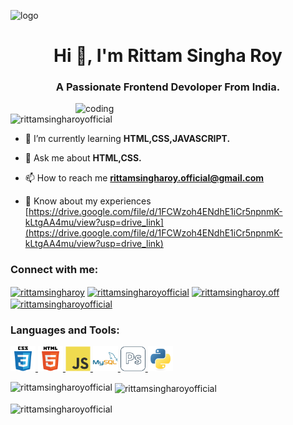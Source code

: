 ![logo](
)
<h1 align="center">Hi 👋, I'm Rittam Singha Roy</h1>
<h3 align="center">A Passionate Frontend Devoloper From India.</h3>
<image align="right" alt="coding" width="400"src="https://miro.medium.com/max/1360/0*7Q3yvSIv_t0ioJ-Z.gif">
<p align="left"> <img src="https://komarev.com/ghpvc/?username=rittamsingharoyofficial&label=Profile%20views&color=0e75b6&style=flat" alt="rittamsingharoyofficial" /> </p>

- 🌱 I’m currently learning **HTML,CSS,JAVASCRIPT.**

- 💬 Ask me about **HTML,CSS.**

- 📫 How to reach me **rittamsingharoy.official@gmail.com**

- 📄 Know about my experiences [https://drive.google.com/file/d/1FCWzoh4ENdhE1iCr5npnmK-kLtgAA4mu/view?usp=drive_link](https://drive.google.com/file/d/1FCWzoh4ENdhE1iCr5npnmK-kLtgAA4mu/view?usp=drive_link)

<h3 align="left">Connect with me:</h3>
<p align="left">
<a href="https://twitter.com/rittamsingharoy" target="blank"><img align="center" src="https://raw.githubusercontent.com/rahuldkjain/github-profile-readme-generator/master/src/images/icons/Social/twitter.svg" alt="rittamsingharoy" height="30" width="40" /></a>
<a href="https://linkedin.com/in/rittamsingharoyofficial" target="blank"><img align="center" src="https://raw.githubusercontent.com/rahuldkjain/github-profile-readme-generator/master/src/images/icons/Social/linked-in-alt.svg" alt="rittamsingharoyofficial" height="30" width="40" /></a>
<a href="https://fb.com/rittamsingharoy.off" target="blank"><img align="center" src="https://raw.githubusercontent.com/rahuldkjain/github-profile-readme-generator/master/src/images/icons/Social/facebook.svg" alt="rittamsingharoy.off" height="30" width="40" /></a>
<a href="https://instagram.com/rittamsingharoyofficial" target="blank"><img align="center" src="https://raw.githubusercontent.com/rahuldkjain/github-profile-readme-generator/master/src/images/icons/Social/instagram.svg" alt="rittamsingharoyofficial" height="30" width="40" /></a>
</p>

<h3 align="left">Languages and Tools:</h3>
<p align="left"> <a href="https://www.w3schools.com/css/" target="_blank" rel="noreferrer"> <img src="https://raw.githubusercontent.com/devicons/devicon/master/icons/css3/css3-original-wordmark.svg" alt="css3" width="40" height="40"/> </a> <a href="https://www.w3.org/html/" target="_blank" rel="noreferrer"> <img src="https://raw.githubusercontent.com/devicons/devicon/master/icons/html5/html5-original-wordmark.svg" alt="html5" width="40" height="40"/> </a> <a href="https://developer.mozilla.org/en-US/docs/Web/JavaScript" target="_blank" rel="noreferrer"> <img src="https://raw.githubusercontent.com/devicons/devicon/master/icons/javascript/javascript-original.svg" alt="javascript" width="40" height="40"/> </a> <a href="https://www.mysql.com/" target="_blank" rel="noreferrer"> <img src="https://raw.githubusercontent.com/devicons/devicon/master/icons/mysql/mysql-original-wordmark.svg" alt="mysql" width="40" height="40"/> </a> <a href="https://www.photoshop.com/en" target="_blank" rel="noreferrer"> <img src="https://raw.githubusercontent.com/devicons/devicon/master/icons/photoshop/photoshop-line.svg" alt="photoshop" width="40" height="40"/> </a> <a href="https://www.python.org" target="_blank" rel="noreferrer"> <img src="https://raw.githubusercontent.com/devicons/devicon/master/icons/python/python-original.svg" alt="python" width="40" height="40"/> </a> </p>

<p><img align="left" src="https://github-readme-stats.vercel.app/api/top-langs?username=rittamsingharoyofficial&show_icons=true&locale=en&layout=compact" alt="rittamsingharoyofficial" /></p>

<p>&nbsp;<img align="center" src="https://github-readme-stats.vercel.app/api?username=rittamsingharoyofficial&show_icons=true&locale=en" alt="rittamsingharoyofficial" /></p>

<p><img align="center" src="https://github-readme-streak-stats.herokuapp.com/?user=rittamsingharoyofficial&" alt="rittamsingharoyofficial" /></p>
